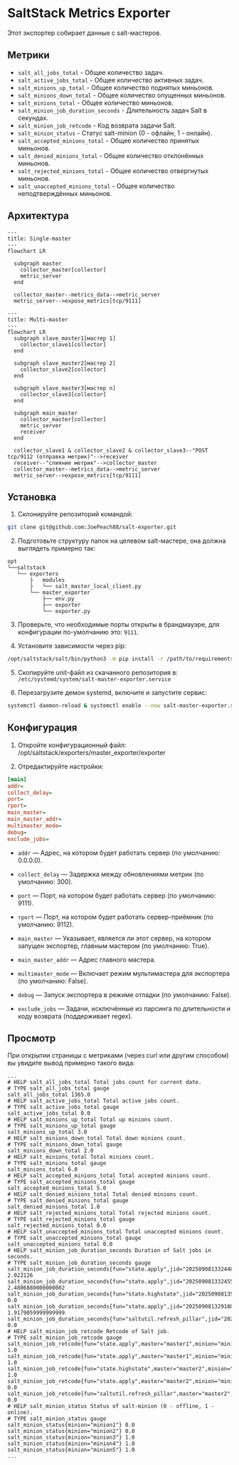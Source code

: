 # SaltStack Metrics Exporter

Этот экспортер собирает данные с salt-мастеров.

## Метрики

- `salt_all_jobs_total` - Общее количество задач.
- `salt_active_jobs_total` - Общее количество активных задач.
- `salt_minions_up_total` - Общее количество поднятых миньонов.
- `salt_minions_down_total` - Общее количество опущенных миньонов.
- `salt_minions_total` - Общее количество миньонов.
- `salt_minion_job_duration_seconds` - Длительность задач Salt в секундах.
- `salt_minion_job_retcode` - Код возврата задачи Salt.
- `salt_minion_status` - Статус salt-minion (0 - офлайн, 1 - онлайн).
- `salt_accepted_minions_total` - Общее количество принятых миньонов.
- `salt_denied_minions_total` - Общее количество отклонённых миньонов.
- `salt_rejected_minions_total` - Общее количество отвергнутых миньонов.
- `salt_unaccepted_minions_total` - Общее количество неподтверждённых миньонов.

## Архитектура

```mermaid
---
title: Single-master
---
flowchart LR

  subgraph master
    collector_master[collector]
    metric_server
  end

  collector_master--metrics_data-->metric_server
  metric_server-->expose_metrics[tcp/9111]
```

```mermaid
---
title: Multi-master
---
flowchart LR
  subgraph slave_master1[мастер 1]
    collector_slave1[collector]
  end

  subgraph slave_master2[мастер 2]
    collector_slave2[collector]
  end

  subgraph slave_master3[мастер n]
    collector_slave3[collector]
  end

  subgraph main_master
    collector_master[collector]
    metric_server
    receiver
  end

  collector_slave1 & collector_slave2 & collector_slave3--"POST tcp/9112 (отправка метрик)"-->receiver
  receiver--"слияние метрик"-->collector_master
  collector_master--metrics_data-->metric_server
  metric_server-->expose_metrics[tcp/9111]
```

## Установка

1. Склонируйте репозиторий командой:

```bash
git clone git@github.com:JoePeach88/salt-exporter.git
```


2. Подготовьте структуру папок на целевом salt-мастере, она должна выглядеть примерно так:

```text
opt
└──saltstack
   └── exporters
       ├   modules
       ├   └── salt_master_local_client.py
       └── master_exporter
           ├── env.py
           ├── exporter
           └── exporter.py
```


3. Проверьте, что необходимые порты открыты в брандмауэре, для конфигурации по-умолчанию это: `9111`.

4. Установите зависимости через pip:

```bash
/opt/saltstack/salt/bin/python3 -m pip install -r /path/to/requirements.txt
```


5. Скопируйте unit-файл из скачанного репозитория в: `/etc/systemd/system/salt-master-exporter.service`

6. Перезагрузите демон systemd, включите и запустите сервис:

```bash
systemctl daemon-reload & systemctl enable --now salt-master-exporter.service
```

## Конфигурация

1. Откройте конфигурационный файл: /opt/saltstack/exporters/master_exporter/exporter

2. Отредактируйте настройки:

```ini
[main]
addr=
collect_delay=
port=
rport=
main_master=
main_master_addr=
multimaster_mode=
debug=
exclude_jobs=
```

- `addr` — Адрес, на котором будет работать сервер (по умолчанию: 0.0.0.0).

- `collect_delay` — Задержка между обновлениями метрик (по умолчанию: 300).

- `port` — Порт, на котором будет работать сервер (по умолчанию: 9111).

- `rport` — Порт, на котором будет работать сервер-приёмник (по умолчанию: 9112).

- `main_master` — Указывает, является ли этот сервер, на котором запущен экспортер, главным мастером (по умолчанию: True).

- `main_master_addr` — Адрес главного мастера.

- `multimaster_mode` — Включает режим мультимастера для экспортера (по умолчанию: False).

- `debug` — Запуск экспортера в режиме отладки (по умолчанию: False).

- `exclude_jobs` — Задачи, исключённые из парсинга по длительности и коду возврата (поддерживает regex).

## Просмотр

При открытии страницы с метриками (через curl или другим способом) вы увидите вывод примерно такого вида:

```text
...
# HELP salt_all_jobs_total Total jobs count for current date.
# TYPE salt_all_jobs_total gauge
salt_all_jobs_total 1365.0
# HELP salt_active_jobs_total Total active jobs count.
# TYPE salt_active_jobs_total gauge
salt_active_jobs_total 0.0
# HELP salt_minions_up_total Total up minions count.
# TYPE salt_minions_up_total gauge
salt_minions_up_total 3.0
# HELP salt_minions_down_total Total down minions count.
# TYPE salt_minions_down_total gauge
salt_minions_down_total 2.0
# HELP salt_minions_total Total minions count.
# TYPE salt_minions_total gauge
salt_minions_total 6.0
# HELP salt_accepted_minions_total Total accepted minions count.
# TYPE salt_accepted_minions_total gauge
salt_accepted_minions_total 5.0
# HELP salt_denied_minions_total Total denied minions count.
# TYPE salt_denied_minions_total gauge
salt_denied_minions_total 1.0
# HELP salt_rejected_minions_total Total rejected minions count.
# TYPE salt_rejected_minions_total gauge
salt_rejected_minions_total 0.0
# HELP salt_unaccepted_minions_total Total unaccepted minions count.
# TYPE salt_unaccepted_minions_total gauge
salt_unaccepted_minions_total 0.0
# HELP salt_minion_job_duration_seconds Duration of Salt jobs in seconds.
# TYPE salt_minion_job_duration_seconds gauge
salt_minion_job_duration_seconds{fun="state.apply",jid="20250908133244084128",master="master1",minion="minion1"} 2.022126
salt_minion_job_duration_seconds{fun="state.apply",jid="20250908133245525956",master="master1",minion="minion2"} 2.4806880000000002
salt_minion_job_duration_seconds{fun="state.highstate",jid="20250908135216842648",master="master2",minion="minion3"} 0.0
salt_minion_job_duration_seconds{fun="state.apply",jid="20250908132918050527",master="master2",minion="minion4"} 1.9179059999999999
salt_minion_job_duration_seconds{fun="saltutil.refresh_pillar",jid="20250908135703802637",master="master2",minion="minion5"} 0.0
# HELP salt_minion_job_retcode Retcode of Salt job.
# TYPE salt_minion_job_retcode gauge
salt_minion_job_retcode{fun="state.apply",master="master1",minion="minion1"} 1.0
salt_minion_job_retcode{fun="state.apply",master="master1",minion="minion2"} 1.0
salt_minion_job_retcode{fun="state.highstate",master="master2",minion="minion3"} 1.0
salt_minion_job_retcode{fun="state.apply",master="master2",minion="minion4"} 0.0
salt_minion_job_retcode{fun="saltutil.refresh_pillar",master="master2",minion="minion5"} 0.0
# HELP salt_minion_status Status of salt-minion (0 - offline, 1 - online).
# TYPE salt_minion_status gauge
salt_minion_status{minion="minion1"} 0.0
salt_minion_status{minion="minion2"} 0.0
salt_minion_status{minion="minion3"} 1.0
salt_minion_status{minion="minion4"} 1.0
salt_minion_status{minion="minion5"} 1.0
...
```
